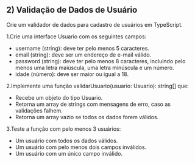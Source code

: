 ## 2) Validação de Dados de Usuário

Crie um validador de dados para cadastro de usuários em TypeScript.

1.Crie uma interface Usuario com os seguintes campos:
- username (string): deve ter pelo menos 5 caracteres.
- email (string): deve ser um endereço de e-mail válido.
- password (string): deve ter pelo menos 8 caracteres, incluindo pelo menos uma letra maiúscula, uma letra minúscula e um número.
- idade (número): deve ser maior ou igual a 18.

2.Implemente uma função validarUsuario(usuario: Usuario): string[] que:
- Recebe um objeto do tipo Usuario.
- Retorna um array de strings com mensagens de erro, caso as validações falhem.
- Retorna um array vazio se todos os dados forem válidos.

3.Teste a função com pelo menos 3 usuários:
- Um usuário com todos os dados válidos.
- Um usuário com pelo menos dois campos inválidos.
- Um usuário com um único campo inválido.